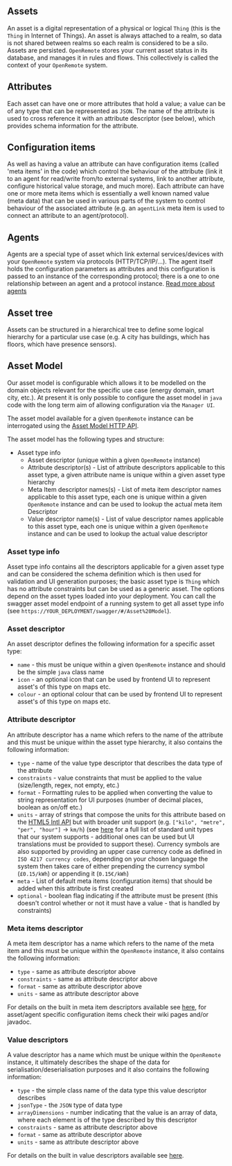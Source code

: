 ## Assets
An asset is a digital representation of a physical or logical `Thing` (this is the `Thing` in Internet of Things). An asset is always attached to a realm, so data is not shared between realms so each realm is considered to be a silo. Assets are persisted. `OpenRemote` stores your current asset status in its database, and manages it in rules and flows. This collectively is called the context of your `OpenRemote` system.

## Attributes
Each asset can have one or more attributes that hold a value; a value can be of any type that can be represented as `JSON`. The name of the attribute is used to cross reference it with an attribute descriptor (see below), which provides schema information for the attribute.

## Configuration items
As well as having a value an attribute can have configuration items (called 'meta items' in the code) which control the behaviour of the attribute (link it to an agent for read/write from/to external systems, link to another attribute, configure historical value storage, and much more). Each attribute can have one or more meta items which is essentially a well known named value (meta data) that can be used in various parts of the system to control behaviour of the associated attribute (e.g. an `agentLink` meta item is used to connect an attribute to an agent/protocol).

## Agents
Agents are a special type of asset which link external services/devices with your `OpenRemote` system via protocols (HTTP/TCP/IP/...). The agent itself holds the configuration parameters as attributes and this configuration is passed to an instance of the corresponding protocol; there is a one to one relationship between an agent and a protocol instance. [Read more about agents](https://github.com/openremote/openremote/wiki/User-Guide%3A-Agent-Overview)

## Asset tree
Assets can be structured in a hierarchical tree to define some logical hierarchy for a particular use case (e.g. A city has buildings, which has floors, which have presence sensors).

## Asset Model
Our asset model is configurable which allows it to be modelled on the domain objects relevant for the specific use case (energy domain, smart city, etc.). At present it is only possible to configure the asset model in `java` code with the long term aim of allowing configuration via the `Manager UI`. 

The asset model available for a given `OpenRemote` instance can be interrogated using the [Asset Model HTTP API](https://demo.openremote.io/swagger/#/Asset%20Model).

The asset model has the following types and structure:

* Asset type info
  * Asset descriptor (unique within a given `OpenRemote` instance)
  * Attribute descriptor(s) - List of attribute descriptors applicable to this asset type, a given attribute name is unique within a given asset type hierarchy
  * Meta Item descriptor names(s) - List of meta item descriptor names applicable to this asset type, each one is unique within a given `OpenRemote` instance and can be used to lookup the actual meta item Descriptor
  * Value descriptor name(s) - List of value descriptor names applicable to this asset type, each one is unique within a given `OpenRemote` instance and can be used to lookup the actual value descriptor

### Asset type info
Asset type info contains all the descriptors applicable for a given asset type and can be considered the schema definition which is then used for validation and UI generation purposes; the basic asset type is `Thing` which has no attribute constraints but can be used as a generic asset.
The options depend on the asset types loaded into your deployment. You can call the swagger asset model endpoint of a running system to get all asset type info (see `https://YOUR_DEPLOYMENT/swagger/#/Asset%20Model`).

### Asset descriptor
An asset descriptor defines the following information for a specific asset type:

* `name` - this must be unique within a given `OpenRemote` instance and should be the simple `java` class name
* `icon` - an optional icon that can be used by frontend UI to represent asset's of this type on maps etc.
* `colour` - an optional colour that can be used by frontend UI to represent asset's of this type on maps etc.

### Attribute descriptor
An attribute descriptor has a name which refers to the name of the attribute and this must be unique within the asset type hierarchy, it also contains the following information:

* `type` - name of the value type descriptor that describes the data type of the attribute
* `constraints` - value constraints that must be applied to the value (size/length, regex, not empty, etc.)
* `format` - Formatting rules to be applied when converting the value to string representation for UI purposes (number of decimal places, boolean as on/off etc.)
* `units` - array of strings that compose the units for this attribute based on the [HTML5 Intl API](https://developer.mozilla.org/en-US/docs/Web/JavaScript/Reference/Global_Objects/Intl) but with broader unit support (e.g. `["kilo", "metre", "per", "hour"]` → `km/h`) (see [here](https://github.com/openremote/openremote/blob/master/model/src/main/java/org/openremote/model/Constants.java#L73) for a full list of standard unit types that our system supports - additional ones can be used but UI translations must be provided to support these). Currency symbols are also supported by providing an upper case currency code as defined in `ISO 4217 currency codes`, depending on your chosen language the system then takes care of either prepending the currency symbol (`£0.15/kWh`) or appending it (`0.15€/kWh`)
* `meta` - List of default meta items (configuration items) that should be added when this attribute is first created
* `optional` - boolean flag indicating if the attribute must be present (this doesn't control whether or not it must have a value - that is handled by constraints)

### Meta items descriptor
A meta item descriptor has a name which refers to the name of the meta item and this must be unique within the `OpenRemote` instance, it also contains the following information:

* `type` - same as attribute descriptor above
* `constraints` - same as attribute descriptor above
* `format` - same as attribute descriptor above
* `units` - same as attribute descriptor above

For details on the built in meta item descriptors available see [here](https://github.com/openremote/openremote/blob/master/model/src/main/java/org/openremote/model/value/MetaItemType.java), 
for asset/agent specific configuration items check their wiki pages and/or javadoc.

### Value descriptors
A value descriptor has a name which must be unique within the `OpenRemote` instance, it ultimately describes the shape of the data for serialisation/deserialisation purposes and it also contains the following information:

* `type` - the simple class name of the data type this value descriptor describes
* `jsonType` - the `JSON` type of data type
* `arrayDimensions` - number indicating that the value is an array of data, where each element is of the type described by this descriptor
* `constraints` - same as attribute descriptor above
* `format` - same as attribute descriptor above
* `units` - same as attribute descriptor above

For details on the built in value descriptors available see [here](https://github.com/openremote/openremote/blob/master/model/src/main/java/org/openremote/model/value/ValueType.java).